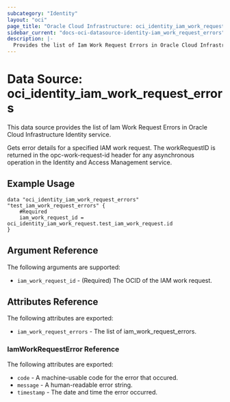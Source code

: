 ```yaml
---
subcategory: "Identity"
layout: "oci"
page_title: "Oracle Cloud Infrastructure: oci_identity_iam_work_request_errors"
sidebar_current: "docs-oci-datasource-identity-iam_work_request_errors"
description: |-
  Provides the list of Iam Work Request Errors in Oracle Cloud Infrastructure Identity service
---
```


# Data Source: oci_identity_iam_work_request_errors
This data source provides the list of Iam Work Request Errors in Oracle Cloud Infrastructure Identity service.

Gets error details for a specified IAM work request. The workRequestID is returned in the opc-work-request-id header for any asynchronous operation in the Identity and Access Management service.


## Example Usage

```hcl
data "oci_identity_iam_work_request_errors" "test_iam_work_request_errors" {
	#Required
	iam_work_request_id = oci_identity_iam_work_request.test_iam_work_request.id
}
```

## Argument Reference

The following arguments are supported:

* `iam_work_request_id` - (Required) The OCID of the IAM work request.


## Attributes Reference

The following attributes are exported:

* `iam_work_request_errors` - The list of iam_work_request_errors.

### IamWorkRequestError Reference

The following attributes are exported:

* `code` - A machine-usable code for the error that occured.
* `message` - A human-readable error string.
* `timestamp` - The date and time the error occurred.

